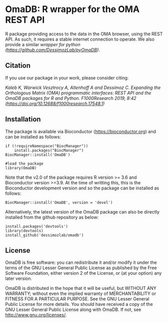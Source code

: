 # OmaDB: R wrapper for the OMA REST API

R package providing access to the data in the OMA browser, using the REST API. As such, it requires a stable internet connection to operate. We also provide a similar _wrapper for python (https://github.com/DessimozLab/pyOmaDB)_.

## Citation
If you use our package in your work, please consider citing:

_Kaleb K, Warwick Vesztrocy A, Altenhoff A and Dessimoz C. Expanding the Orthologous Matrix (OMA) programmatic interfaces: REST API and the OmaDB packages for R and Python. F1000Research 2019, 8:42
(https://doi.org/10.12688/f1000research.17548.1)_

## Installation

The package is available via Bioconductor (https://bioconductor.org) and can be installed as follows:

```
if (!requireNamespace("BiocManager"))
    install.packages("BiocManager")
BiocManager::install('OmaDB')

#load the package
library(OmaDB)

```

Note that the v2.0 of the package requires R version >= 3.6 and Bioconductor version >=3.9. At the time of writting this, this is the Bioconductor development version and so the package can be installed as follows:

```
BiocManager::install('OmaDB', version = 'devel')
```
Alternatively, the latest version of the OmaDB package can also be directly installed from the github repository as below:

```
install.packages('devtools')
library(devtools)
install_github('dessimozlab/omadb')
```


## License

OmaDB is free software: you can redistribute it and/or modify
it under the terms of the GNU Lesser General Public License as published by
the Free Software Foundation, either version 2 of the License, or
(at your option) any later version.

OmaDB is distributed in the hope that it will be useful,
but WITHOUT ANY WARRANTY; without even the implied warranty of
MERCHANTABILITY or FITNESS FOR A PARTICULAR PURPOSE.  See the
GNU Lesser General Public License for more details.
You should have received a copy of the GNU Lesser General Public License
along with OmaDB.  If not, see <http://www.gnu.org/licenses/>.

